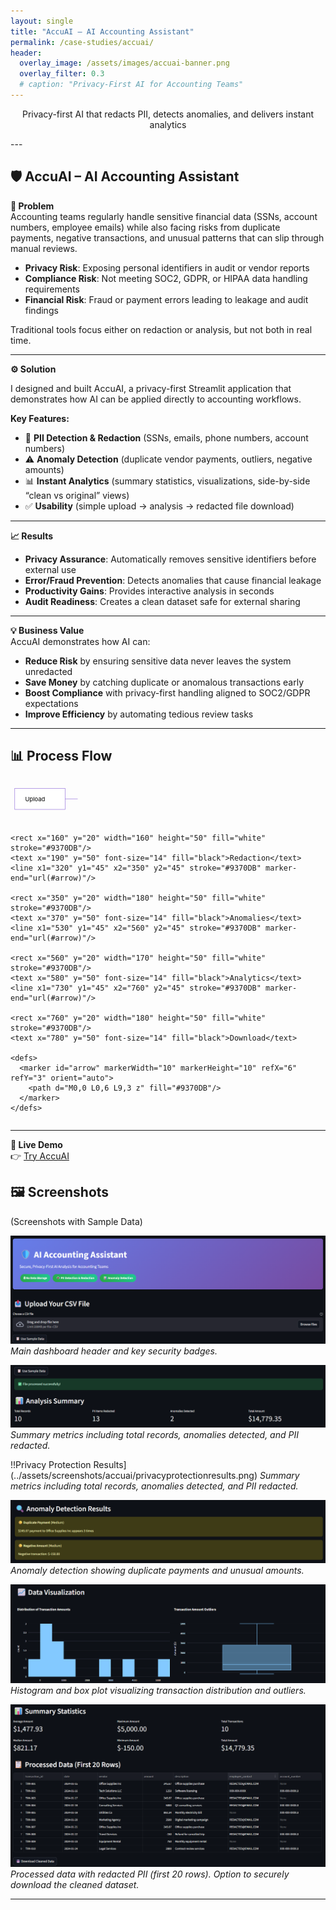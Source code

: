 ```yaml
---
layout: single
title: "AccuAI – AI Accounting Assistant"
permalink: /case-studies/accuai/
header:
  overlay_image: /assets/images/accuai-banner.png
  overlay_filter: 0.3
  # caption: "Privacy-First AI for Accounting Teams"
---
```

<p class="page__lead" style="text-align:center;">
  Privacy-first AI that redacts PII, detects anomalies, and delivers instant analytics
</p>
---

## 🛡️ AccuAI – AI Accounting Assistant  
**📌 Problem**  
Accounting teams regularly handle sensitive financial data (SSNs, account numbers, employee emails) while also facing risks from duplicate payments, negative transactions, and unusual patterns that can slip through manual reviews.  

- **Privacy Risk**: Exposing personal identifiers in audit or vendor reports  
- **Compliance Risk**: Not meeting SOC2, GDPR, or HIPAA data handling requirements  
- **Financial Risk**: Fraud or payment errors leading to leakage and audit findings  

Traditional tools focus either on redaction or analysis, but not both in real time.  

---

**⚙️ Solution** 

I designed and built AccuAI, a privacy-first Streamlit application that demonstrates how AI can be applied directly to accounting workflows.  

**Key Features:**  
- 🔐 **PII Detection & Redaction** (SSNs, emails, phone numbers, account numbers)  
- ⚠️ **Anomaly Detection** (duplicate vendor payments, outliers, negative amounts)  
- 📊 **Instant Analytics** (summary statistics, visualizations, side-by-side “clean vs original” views)  
- ✅ **Usability** (simple upload → analysis → redacted file download)  

---

**📈 Results**  
- **Privacy Assurance**: Automatically removes sensitive identifiers before external use  
- **Error/Fraud Prevention**: Detects anomalies that cause financial leakage  
- **Productivity Gains**: Provides interactive analysis in seconds  
- **Audit Readiness**: Creates a clean dataset safe for external sharing  

---

**💡 Business Value**  
AccuAI demonstrates how AI can:  

- **Reduce Risk** by ensuring sensitive data never leaves the system unredacted  
- **Save Money** by catching duplicate or anomalous transactions early  
- **Boost Compliance** with privacy-first handling aligned to SOC2/GDPR expectations  
- **Improve Efficiency** by automating tedious review tasks  

---

## 📊 Process Flow  
 <div style="max-width:100%; overflow-x:auto;">
  <svg viewBox="0 0 750 100" width="100%" height="auto" xmlns="http://www.w3.org/2000/svg">
    <rect x="10" y="20" width="120" height="50" fill="white" stroke="#9370DB"/>
    <text x="35" y="50" font-size="14" fill="black">Upload</text>
    <line x1="130" y1="45" x2="160" y2="45" stroke="#9370DB" marker-end="url(#arrow)"/>

    <rect x="160" y="20" width="160" height="50" fill="white" stroke="#9370DB"/>
    <text x="190" y="50" font-size="14" fill="black">Redaction</text>
    <line x1="320" y1="45" x2="350" y2="45" stroke="#9370DB" marker-end="url(#arrow)"/>

    <rect x="350" y="20" width="180" height="50" fill="white" stroke="#9370DB"/>
    <text x="370" y="50" font-size="14" fill="black">Anomalies</text>
    <line x1="530" y1="45" x2="560" y2="45" stroke="#9370DB" marker-end="url(#arrow)"/>

    <rect x="560" y="20" width="170" height="50" fill="white" stroke="#9370DB"/>
    <text x="580" y="50" font-size="14" fill="black">Analytics</text>
    <line x1="730" y1="45" x2="760" y2="45" stroke="#9370DB" marker-end="url(#arrow)"/>

    <rect x="760" y="20" width="180" height="50" fill="white" stroke="#9370DB"/>
    <text x="780" y="50" font-size="14" fill="black">Download</text>

    <defs>
      <marker id="arrow" markerWidth="10" markerHeight="10" refX="6" refY="3" orient="auto">
        <path d="M0,0 L0,6 L9,3 z" fill="#9370DB"/>
      </marker>
    </defs>
  </svg>
</div>

---

**🔗 Live Demo**  
👉 [Try AccuAI](https://ai-accounting-assistant-9sa7dkfi2llxvt8ng4shm7.streamlit.app/)  

## 🖼️ Screenshots
(Screenshots with Sample Data)

![Top Section](../assets/screenshots/AccuAI/top.png)  
*Main dashboard header and key security badges.*

![Analysis Summary & Metrics](../assets/screenshots/accuai/accountsummary.png)  
*Summary metrics including total records, anomalies detected, and PII redacted.*

!!Privacy Protection Results](../assets/screenshots/accuai/privacyprotectionresults.png) 
*Summary metrics including total records, anomalies detected, and PII redacted.*

![Anomalies](../assets/screenshots/accuai/anomalies.png)  
*Anomaly detection showing duplicate payments and unusual amounts.*

![Charts](../assets/screenshots/accuai/charts.png)  
*Histogram and box plot visualizing transaction distribution and outliers.*

![Data Table and Download Button](../assets/screenshots/accuai/tableanddownload.png)  
*Processed data with redacted PII (first 20 rows).*
*Option to securely download the cleaned dataset.*


---
